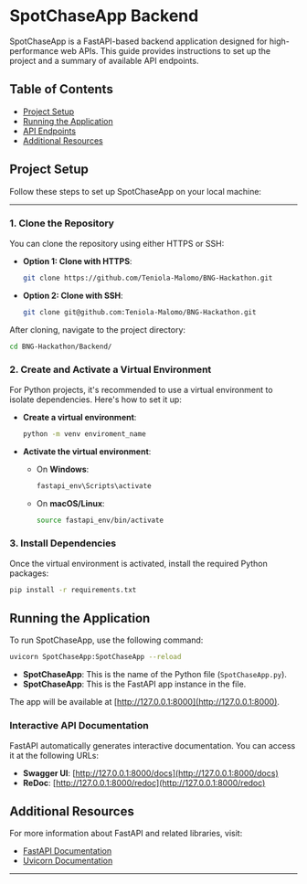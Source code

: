 # SpotChaseApp Backend

SpotChaseApp is a FastAPI-based backend application designed for high-performance web APIs. This guide provides instructions to set up the project and a summary of available API endpoints.

## Table of Contents

- [Project Setup](#project-setup)
- [Running the Application](#running-the-application)
- [API Endpoints](#api-endpoints)
- [Additional Resources](#additional-resources)

## Project Setup

Follow these steps to set up SpotChaseApp on your local machine:

---

### 1. Clone the Repository

You can clone the repository using either HTTPS or SSH:

- **Option 1: Clone with HTTPS**:

  ```bash
  git clone https://github.com/Teniola-Malomo/BNG-Hackathon.git
  ```

- **Option 2: Clone with SSH**:

  ```bash
  git clone git@github.com:Teniola-Malomo/BNG-Hackathon.git
  ```

After cloning, navigate to the project directory:

```bash
cd BNG-Hackathon/Backend/
```

### 2. Create and Activate a Virtual Environment

For Python projects, it's recommended to use a virtual environment to isolate dependencies. Here's how to set it up:

- **Create a virtual environment**:

  ```bash
  python -m venv enviroment_name
  ```

- **Activate the virtual environment**:

  - On **Windows**:
    ```bash
    fastapi_env\Scripts\activate
    ```
  - On **macOS/Linux**:
    ```bash
    source fastapi_env/bin/activate
    ```

### 3. Install Dependencies

Once the virtual environment is activated, install the required Python packages:

```bash
pip install -r requirements.txt
```


## Running the Application

To run SpotChaseApp, use the following command:

```bash
uvicorn SpotChaseApp:SpotChaseApp --reload
```

- **SpotChaseApp**: This is the name of the Python file (`SpotChaseApp.py`).
- **SpotChaseApp**: This is the FastAPI app instance in the file.

The app will be available at [http://127.0.0.1:8000](http://127.0.0.1:8000).

### Interactive API Documentation

FastAPI automatically generates interactive documentation. You can access it at the following URLs:
- **Swagger UI**: [http://127.0.0.1:8000/docs](http://127.0.0.1:8000/docs)
- **ReDoc**: [http://127.0.0.1:8000/redoc](http://127.0.0.1:8000/redoc)


## Additional Resources

For more information about FastAPI and related libraries, visit:
- [FastAPI Documentation](https://fastapi.tiangolo.com/)
- [Uvicorn Documentation](https://www.uvicorn.org/)

---